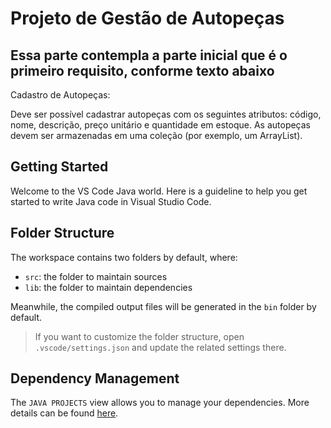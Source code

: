 # Projeto de Gestão de Autopeças

## Essa parte contempla a parte inicial que é o primeiro requisito, conforme texto abaixo

Cadastro de Autopeças:

Deve ser possível cadastrar autopeças com os seguintes atributos: código, nome, descrição, preço unitário e quantidade em estoque.
As autopeças devem ser armazenadas em uma coleção (por exemplo, um ArrayList).

## Getting Started

Welcome to the VS Code Java world. Here is a guideline to help you get started to write Java code in Visual Studio Code.

## Folder Structure

The workspace contains two folders by default, where:

- `src`: the folder to maintain sources
- `lib`: the folder to maintain dependencies

Meanwhile, the compiled output files will be generated in the `bin` folder by default.

> If you want to customize the folder structure, open `.vscode/settings.json` and update the related settings there.

## Dependency Management

The `JAVA PROJECTS` view allows you to manage your dependencies. More details can be found [here](https://github.com/microsoft/vscode-java-dependency#manage-dependencies).
